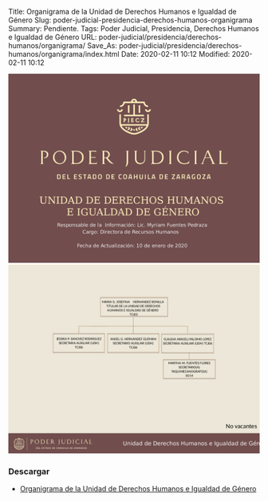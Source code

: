 Title: Organigrama de la Unidad de Derechos Humanos e Igualdad de Género
Slug: poder-judicial-presidencia-derechos-humanos-organigrama
Summary: Pendiente.
Tags: Poder Judicial, Presidencia, Derechos Humanos e Igualdad de Género
URL: poder-judicial/presidencia/derechos-humanos/organigrama/
Save_As: poder-judicial/presidencia/derechos-humanos/organigrama/index.html
Date: 2020-02-11 10:12
Modified: 2020-02-11 10:12


<img class="img-fluid" src="organigrama-00.png">

<img class="img-fluid" src="organigrama-01.png">

### Descargar

* [Organigrama de la Unidad de Derechos Humanos e Igualdad de Género](#)
